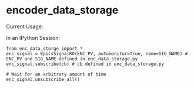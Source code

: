 # encoder_data_storage
Current Usage:

In an IPython Session:

```
from enc_data_storge import *
enc_signal = EpicsSignalRO(ENC_PV, automonitor=True, name=SIG_NAME) # ENC_PV and SIG_NAME defined in enc_data_storage.py
enc_signal.subscribe(cb) # cb defined in enc_data_storage.py

# Wait for an arbitrary amount of time
enc_signal.unsubscribe_all()
```

